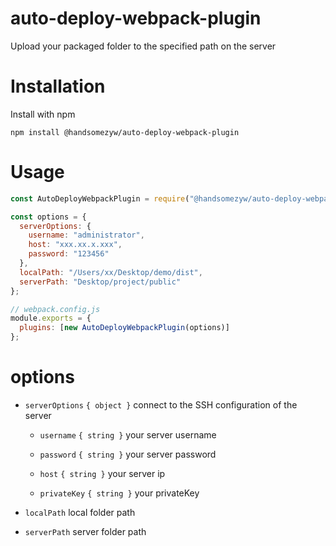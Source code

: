 # auto-deploy-webpack-plugin

Upload your packaged folder to the specified path on the server

# Installation

Install with npm

```shell
npm install @handsomezyw/auto-deploy-webpack-plugin
```

# Usage

```js
const AutoDeployWebpackPlugin = require("@handsomezyw/auto-deploy-webpack-plugin");

const options = {
  serverOptions: {
    username: "administrator",
    host: "xxx.xx.x.xxx",
    password: "123456"
  },
  localPath: "/Users/xx/Desktop/demo/dist",
  serverPath: "Desktop/project/public"
};

// webpack.config.js
module.exports = {
  plugins: [new AutoDeployWebpackPlugin(options)]
};

```

# options

- `serverOptions` `{ object }` connect to the SSH configuration of the server
  
  - `username` `{ string }` your server username
  
  - `password` `{ string }` your server password
  
  - `host` `{ string }` your server ip
  
  - `privateKey` `{ string }` your privateKey

- `localPath` local folder path

- `serverPath` server folder path






